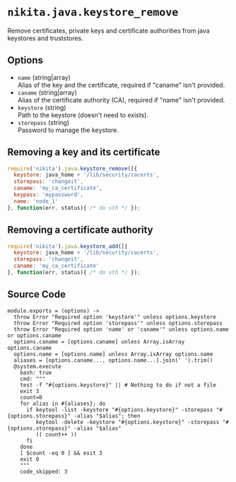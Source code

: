 
# `nikita.java.keystore_remove`

Remove certificates, private keys and certificate authorities from java
keystores and truststores.

## Options

* `name` (string|array)   
  Alias of the key and the certificate, required if "caname" isn't provided.   
* `caname` (string|array)   
  Alias of the certificate authority (CA), required if "name" isn't provided.   
* `keystore` (string)   
  Path to the keystore (doesn't need to exists).   
* `storepass` (string)   
  Password to manage the keystore.   

## Removing a key and its certificate

```js
require('nikita').java.keystore_remove([{
  keystore: java_home + '/lib/security/cacerts',
  storepass: 'changeit',
  caname: 'my_ca_certificate',
  keypass: 'mypassword',
  name: 'node_1'
}, function(err, status){ /* do sth */ });
```

## Removing a certificate authority

```js
require('nikita').java.keystore_add([{
  keystore: java_home + '/lib/security/cacerts',
  storepass: 'changeit',
  caname: 'my_ca_certificate'
}, function(err, status){ /* do sth */ });
```
## Source Code

    module.exports = (options) ->
      throw Error "Required option 'keystore'" unless options.keystore
      throw Error "Required option 'storepass'" unless options.storepass
      throw Error "Required option 'name' or 'caname'" unless options.name or options.caname
      options.caname = [options.caname] unless Array.isArray options.caname
      options.name = [options.name] unless Array.isArray options.name
      aliases = [options.caname..., options.name...].join(' ').trim()
      @system.execute
        bash: true
        cmd: """
        test -f "#{options.keystore}" || # Nothing to do if not a file
        exit 3
        count=0
        for alias in #{aliases}; do
          if keytool -list -keystore "#{options.keystore}" -storepass "#{options.storepass}" -alias "$alias"; then
             keytool -delete -keystore "#{options.keystore}" -storepass "#{options.storepass}" -alias "$alias"
             (( count++ ))
          fi
        done
        [ $count -eq 0 ] && exit 3
        exit 0
        """
        code_skipped: 3
